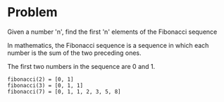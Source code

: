 # Problem
Given a number 'n', find the first 'n' elements of the Fibonacci sequence

In mathematics, the Fibonacci sequence is a sequence in which each number is the sum of the two preceding ones.

The first two numbers in the sequence are 0  and 1.

```
fibonacci(2) = [0, 1]
fibonacci(3) = [0, 1, 1]
fibonacci(7) = [0, 1, 1, 2, 3, 5, 8]
```